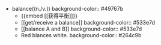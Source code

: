 - balance((n./v.))
  background-color:: #49767b
	- {{embed [[获得平衡]]}}
	- [[get/receive a balance]]
	  background-color:: #533e7d
	- [[balance A and B]]
	  background-color:: #533e7d
	- Red blances white.
	  background-color:: #264c9b